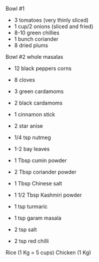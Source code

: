 Bowl #1
- 3 tomatoes (very thinly sliced)
- 1 cup/2 onions (sliced and fried)
- 8-10 green chillies
- 1 bunch coriander
- 8 dried plums

Bowl #2 
whole masalas
- 12 black peppers corns
- 8 cloves
- 3 green cardamoms
- 2 black cardamoms
- 1 cinnamon stick
- 2 star anise
- 1/4 tsp nutmeg
- 1-2 bay leaves

- 1 Tbsp cumin powder
- 2 Tbsp coriander powder
- 1 Tbsp Chinese salt
- 1 1/2 Tbsp Kashmiri powder
- 1 tsp turmaric
- 1 tsp garam masala
- 2 tsp salt
- 2 tsp red chilli




Rice (1 Kg = 5 cups)
Chicken (1 Kg)


